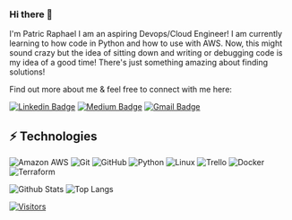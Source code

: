 ### Hi there 👋

I'm Patric Raphael I am an aspiring Devops/Cloud Engineer! 
I am currently learning to how code in Python and how to use with AWS. 
Now, this might sound crazy but the idea of sitting down and writing or debugging code is my idea of a good time! There's just something amazing about finding solutions! 

Find out more about me & feel free to connect with me here:

<!-- Replace the fields below with the information requested. Remember to remove the encapsulating <> characters. For spaces in names, use %20 (e.g. Broadus%20Palmer) -->

[![Linkedin Badge](https://img.shields.io/badge/-Patric%20Raphael-blue?style=flat-square&logo=Linkedin&logoColor=white&link=https:///www.linkedin.com/in/patric-raphael/)](https://www.linkedin.com/in/patric-raphael/)
[![Medium Badge](https://img.shields.io/badge/Patric%20Raphael-12100E?style=flat-square&logo=medium&logoColor=white&link=https://medium.com/@patric.raphael1/)](https://medium.com/@patric.raphael1/)
[![Gmail Badge](https://img.shields.io/badge/-PatricJRaphael@gmail.com-c14438?style=flat-square&logo=Gmail&logoColor=white&link=mailto:PatricJRaphael@gmail.com)](mailto:PatricJRaphael@gmail.com)

## ⚡ Technologies

<!-- Check out the Badges folder for more badges -->

![Amazon AWS](https://img.shields.io/badge/Amazon%20AWS-232F3E?style=flat-square&logo=amazon-aws)
![Git](https://img.shields.io/badge/-Git-black?style=flat-square&logo=git)
![GitHub](https://img.shields.io/badge/-GitHub-181717?style=flat-square&logo=github)
![Python](https://img.shields.io/badge/-Python-black?style=flat-square&logo=Python)
![Linux](https://img.shields.io/badge/Linux-FCC624?style=flat-square&logo=linux&logoColor=black)
![Trello](https://img.shields.io/badge/Trello-%23026AA7.svg?style=flat-square&logo=Trello&logoColor=white)
![Docker](https://img.shields.io/badge/docker-%230db7ed.svg?style=for-the-badge&logo=docker&logoColor=white)
![Terraform](https://img.shields.io/badge/terraform-%235835CC.svg?style=for-the-badge&logo=terraform&logoColor=white)

<!-- Replace the fields below with the information requested. Remember to remove the encapsulating <> characters. -->

![Github Stats](https://github-readme-stats.vercel.app/api?username=1Praphael&count_private=true&show_icons=true&include_all_commits=true)
![Top Langs](https://github-readme-stats.vercel.app/api/top-langs/?username=Praphael&hide=TeX&layout=compact)


[![Visitors](https://api.visitorbadge.io/api/visitors?path=1PRaphael%2F1PRaphael=VISITORS&countColor=%23263759)](https://visitorbadge.io/status?path=1PRaphael%2F1PRaphael)

